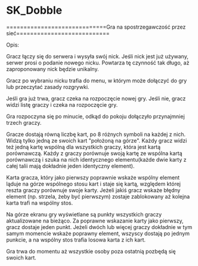 # SK_Dobble
=============================Gra na spostrzegawczość przez sieć===========================

Opis:

Gracz łączy się do serwera i wysyła swój nick. Jeśli nick jest już używany, serwer prosi o podanie nowego nicku. Powtarza tę czynność tak długo, aż zaproponowany nick będzie unikalny.

Gracz po wybraniu nicku trafia do menu, w którym może dołączyć do gry lub przeczytać zasady rozgrywki.

Jeśli gra już trwa, gracz czeka na rozpoczęcie nowej gry. Jeśli nie, gracz widzi listę graczy i czeka na rozpoczęcie gry.

Gra rozpoczyna się po minucie, odkąd do pokoju dołączyło przynajmniej trzech graczy.

Gracze dostają równą liczbę kart, po 8 różnych symboli na każdej z nich. Widzą tylko jedną ze swoich kart "położoną na górze".
Każdy gracz widzi też jedną kartę wspólną dla wszystkich graczy, która jest kartą porównawczą. Każdy z graczy porównuje swoją kartę ze wspólna kartą porównawczą i szuka na nich identycznego elementu(każde dwie karty z całej talii mają dokładnie jeden identyczny element).

Karta gracza, który jako pierwszy poprawnie wskaże wspólny element ląduje na górze wspólnego stosu kart i staje się kartą, względem której reszta graczy porównuje swoje karty. Jeżeli jakiś gracz wskaże błędny element (np. strzela, żeby być pierwszym) zostaje zablokowany aż kolejna karta trafi na wspólny stos. 

Na górze ekranu gry wyświetlane są punkty wszystkich graczy aktualizowane na bieżąco. Za poprawne wskazanie karty jako pierwszy, gracz dostaje jeden punkt. Jeżeli dwóch lub więcej graczy dokładnie w tym samym momencie wskaże poprawny element, wszyscy dostają po jednym punkcie, a na wspólny stos trafia losowa karta z ich kart. 

Gra trwa do momentu aż wszystkie osoby poza ostatnią pozbędą się swoich kart.
